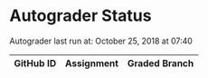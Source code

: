 # Autograder Status
Autograder last run at: October 25, 2018 at 07:40

| GitHub ID | Assignment | Graded Branch |
|-----------|------------|---------------|
